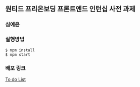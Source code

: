 
## 원티드 프리온보딩 프론트엔드 인턴십 사전 과제

### 심예윤

### 실행방법
```
$ npm install
$ npm start
```

### 배포 링크
<a href="https://main--frolicking-biscuit-6a0832.netlify.app/">To do List</a>
